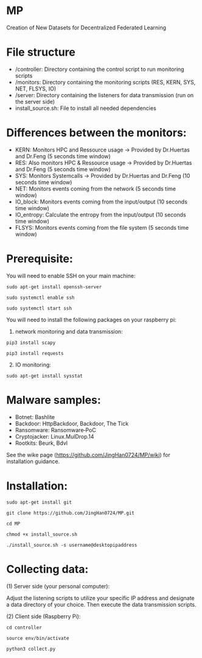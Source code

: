 # MP
Creation of New Datasets for Decentralized Federated Learning
# File structure
* /controller: Directory containing the control script to run monitoring scripts
* /monitors: Directory containing the monitoring scripts (RES, KERN, SYS, NET, FLSYS, IO)
* /server: Directory containing the listeners for data transmission (run on the server side)
* install_source.sh: File to install all needed dependencies
# Differences between the monitors:
* KERN: Monitors HPC and Ressource usage -> Provided by Dr.Huertas and Dr.Feng (5 seconds time window)
* RES: Also monitors HPC & Ressource usage -> Provided by Dr.Huertas and Dr.Feng (5 seconds time window)
* SYS: Monitors Systemcalls -> Provided by Dr.Huertas and Dr.Feng (10 seconds time window)
* NET: Monitors events coming from the network (5 seconds time window)
* IO_block: Monitors events coming from the input/output (10 seconds time window)
* IO_entropy: Calculate the entropy from the input/output (10 seconds time window)
* FLSYS: Monitors events coming from the file system (5 seconds time window)
# Prerequisite:
You will need to enable SSH on your main machine:

`sudo apt-get install openssh-server`

`sudo systemctl enable ssh`

`sudo systemctl start ssh`

You will need to install the following packages on your raspberry pi:

1) network monitoring and data transmission:

`pip3 install scapy` 

`pip3 install requests`

2) IO monitoring:

`sudo apt-get install sysstat`

# Malware samples:
* Botnet: Bashlite
* Backdoor: HttpBackdoor, Backdoor, The Tick
* Ransomware: Ransomware‐PoC
* Cryptojacker: Linux.MulDrop.14
* Rootkits: Beurk, Bdvl

See the wike page (https://github.com/JingHan0724/MP/wiki) for installation guidance.
# Installation:
`sudo apt-get install git`

`git clone https://github.com/JingHan0724/MP.git`

`cd MP`

`chmod +x install_source.sh`

`./install_source.sh -s username@desktopipaddress`

# Collecting data:
(1) Server side (your personal computer):

Adjust the listening scripts to utilize your specific IP address and designate a data directory of your choice. Then execute the data transmission scripts.

(2) Client side (Raspberry Pi):

`cd controller`

`source env/bin/activate`

`python3 collect.py`


